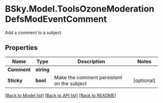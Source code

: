 # BSky.Model.ToolsOzoneModerationDefsModEventComment
Add a comment to a subject

## Properties

Name | Type | Description | Notes
------------ | ------------- | ------------- | -------------
**Comment** | **string** |  | 
**Sticky** | **bool** | Make the comment persistent on the subject | [optional] 

[[Back to Model list]](../README.md#documentation-for-models) [[Back to API list]](../README.md#documentation-for-api-endpoints) [[Back to README]](../README.md)

